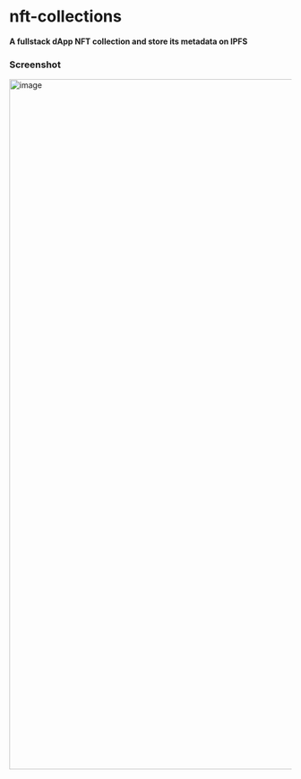 
# nft-collections
**A fullstack dApp NFT collection and store its metadata on IPFS**

### Screenshot
<img width="1232" alt="image" src="https://user-images.githubusercontent.com/38419585/223344692-d86dcb1b-3812-4a4c-87a2-a5eb53aeb319.png">
